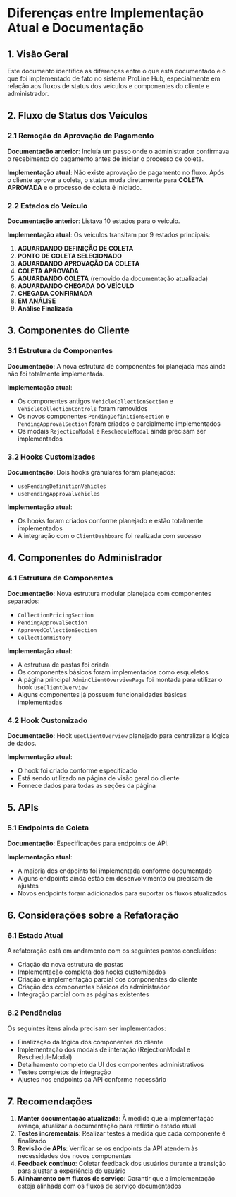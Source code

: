 # Diferenças entre Implementação Atual e Documentação

## 1. Visão Geral

Este documento identifica as diferenças entre o que está documentado e o que foi implementado de fato no sistema ProLine Hub, especialmente em relação aos fluxos de status dos veículos e componentes do cliente e administrador.

## 2. Fluxo de Status dos Veículos

### 2.1 Remoção da Aprovação de Pagamento

**Documentação anterior**: Incluía um passo onde o administrador confirmava o recebimento do pagamento antes de iniciar o processo de coleta.

**Implementação atual**: Não existe aprovação de pagamento no fluxo. Após o cliente aprovar a coleta, o status muda diretamente para **COLETA APROVADA** e o processo de coleta é iniciado.

### 2.2 Estados do Veículo

**Documentação anterior**: Listava 10 estados para o veículo.

**Implementação atual**: Os veículos transitam por 9 estados principais:
1. **AGUARDANDO DEFINIÇÃO DE COLETA**
2. **PONTO DE COLETA SELECIONADO**
3. **AGUARDANDO APROVAÇÃO DA COLETA**
4. **COLETA APROVADA**
5. **AGUARDANDO COLETA** (removido da documentação atualizada)
6. **AGUARDANDO CHEGADA DO VEÍCULO**
7. **CHEGADA CONFIRMADA**
8. **EM ANÁLISE**
9. **Análise Finalizada**

## 3. Componentes do Cliente

### 3.1 Estrutura de Componentes

**Documentação**: A nova estrutura de componentes foi planejada mas ainda não foi totalmente implementada.

**Implementação atual**: 
- Os componentes antigos `VehicleCollectionSection` e `VehicleCollectionControls` foram removidos
- Os novos componentes `PendingDefinitionSection` e `PendingApprovalSection` foram criados e parcialmente implementados
- Os modais `RejectionModal` e `RescheduleModal` ainda precisam ser implementados

### 3.2 Hooks Customizados

**Documentação**: Dois hooks granulares foram planejados:
- `usePendingDefinitionVehicles`
- `usePendingApprovalVehicles`

**Implementação atual**:
- Os hooks foram criados conforme planejado e estão totalmente implementados
- A integração com o `ClientDashboard` foi realizada com sucesso

## 4. Componentes do Administrador

### 4.1 Estrutura de Componentes

**Documentação**: Nova estrutura modular planejada com componentes separados:
- `CollectionPricingSection`
- `PendingApprovalSection`
- `ApprovedCollectionSection`
- `CollectionHistory`

**Implementação atual**:
- A estrutura de pastas foi criada
- Os componentes básicos foram implementados como esqueletos
- A página principal `AdminClientOverviewPage` foi montada para utilizar o hook `useClientOverview`
- Alguns componentes já possuem funcionalidades básicas implementadas

### 4.2 Hook Customizado

**Documentação**: Hook `useClientOverview` planejado para centralizar a lógica de dados.

**Implementação atual**:
- O hook foi criado conforme especificado
- Está sendo utilizado na página de visão geral do cliente
- Fornece dados para todas as seções da página

## 5. APIs

### 5.1 Endpoints de Coleta

**Documentação**: Especificações para endpoints de API.

**Implementação atual**:
- A maioria dos endpoints foi implementada conforme documentado
- Alguns endpoints ainda estão em desenvolvimento ou precisam de ajustes
- Novos endpoints foram adicionados para suportar os fluxos atualizados

## 6. Considerações sobre a Refatoração

### 6.1 Estado Atual

A refatoração está em andamento com os seguintes pontos concluídos:
- Criação da nova estrutura de pastas
- Implementação completa dos hooks customizados
- Criação e implementação parcial dos componentes do cliente
- Criação dos componentes básicos do administrador
- Integração parcial com as páginas existentes

### 6.2 Pendências

Os seguintes itens ainda precisam ser implementados:
- Finalização da lógica dos componentes do cliente
- Implementação dos modais de interação (RejectionModal e RescheduleModal)
- Detalhamento completo da UI dos componentes administrativos
- Testes completos de integração
- Ajustes nos endpoints da API conforme necessário

## 7. Recomendações

1. **Manter documentação atualizada**: À medida que a implementação avança, atualizar a documentação para refletir o estado atual
2. **Testes incrementais**: Realizar testes à medida que cada componente é finalizado
3. **Revisão de APIs**: Verificar se os endpoints da API atendem às necessidades dos novos componentes
4. **Feedback contínuo**: Coletar feedback dos usuários durante a transição para ajustar a experiência do usuário
5. **Alinhamento com fluxos de serviço**: Garantir que a implementação esteja alinhada com os fluxos de serviço documentados